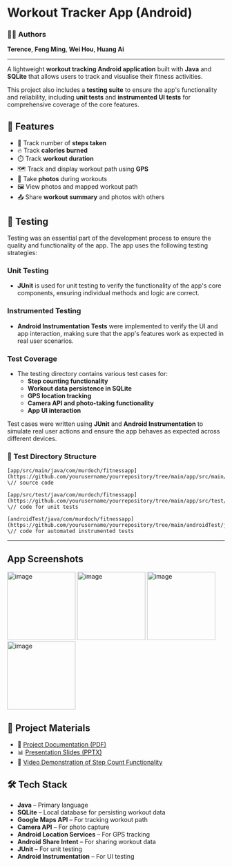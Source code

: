 # Workout Tracker App (Android)

### 👨‍💻 Authors  
**Terence**, **Feng Ming**, **Wei Hou**, **Huang Ai**

---

A lightweight **workout tracking Android application** built with **Java** and **SQLite** that allows users to track and visualise their fitness activities.

This project also includes a **testing suite** to ensure the app's functionality and reliability, including **unit tests** and **instrumented UI tests** for comprehensive coverage of the core features.

## 📱 Features

- 🚶 Track number of **steps taken**  
- 🔥 Track **calories burned**  
- ⏱️ Track **workout duration**  
- 🗺️ Track and display workout path using **GPS**  
- 📸 Take **photos** during workouts  
- 🖼️ View photos and mapped workout path  
- 📤 Share **workout summary** and photos with others  

## 🧪 Testing

Testing was an essential part of the development process to ensure the quality and functionality of the app. The app uses the following testing strategies:

### Unit Testing
- **JUnit** is used for unit testing to verify the functionality of the app's core components, ensuring individual methods and logic are correct.

### Instrumented Testing
- **Android Instrumentation Tests** were implemented to verify the UI and app interaction, making sure that the app's features work as expected in real user scenarios.

### Test Coverage
- The testing directory contains various test cases for:
  - **Step counting functionality**
  - **Workout data persistence in SQLite**
  - **GPS location tracking**
  - **Camera API and photo-taking functionality**
  - **App UI interaction**

Test cases were written using **JUnit** and **Android Instrumentation** to simulate real user actions and ensure the app behaves as expected across different devices.

### 📁 Test Directory Structure

    [app/src/main/java/com/murdoch/fitnessapp](https://github.com/yourusername/yourrepository/tree/main/app/src/main/java/com/murdoch/fitnessapp)  \// source code
         
    [app/src/test/java/com/murdoch/fitnessapp](https://github.com/yourusername/yourrepository/tree/main/app/src/test/java/com/murdoch/fitnessapp)  \// code for unit tests
   
    [androidTest/java/com/murdoch/fitnessapp](https://github.com/yourusername/yourrepository/tree/main/androidTest/java/com/murdoch/fitnessapp)  \// code for automated instrumented tests


---

## App Screenshots

<img width="158" alt="image" src="https://github.com/user-attachments/assets/1499ea18-7a18-4406-96cc-55ee4e2adbc4" />  
<img width="158" alt="image" src="https://github.com/user-attachments/assets/ad17789c-1be2-417b-a2aa-6a9bc3dc7200" />  
<img width="158" alt="image" src="https://github.com/user-attachments/assets/41015781-3d20-4439-a382-147a21a8d6f3" />  
<img width="158" alt="image" src="https://github.com/user-attachments/assets/9e3dd90b-f91f-445c-89bf-3475f813b7aa" />

## 📄 Project Materials

- 📘 [Project Documentation (PDF)](https://github.com/user-attachments/files/20025691/Android-Workout-App-Documentation.pdf)  
- 📊 [Presentation Slides (PPTX)](https://github.com/user-attachments/files/20025688/Presentation_Slides.pptx)  
- 🎥 [Video Demonstration of Step Count Functionality](https://github.com/user-attachments/assets/372eda37-9b29-4224-b829-93f48907a25c)

## 🛠️ Tech Stack

- **Java** – Primary language  
- **SQLite** – Local database for persisting workout data  
- **Google Maps API** – For tracking workout path  
- **Camera API** – For photo capture  
- **Android Location Services** – For GPS tracking  
- **Android Share Intent** – For sharing workout data  
- **JUnit** – For unit testing  
- **Android Instrumentation** – For UI testing  
